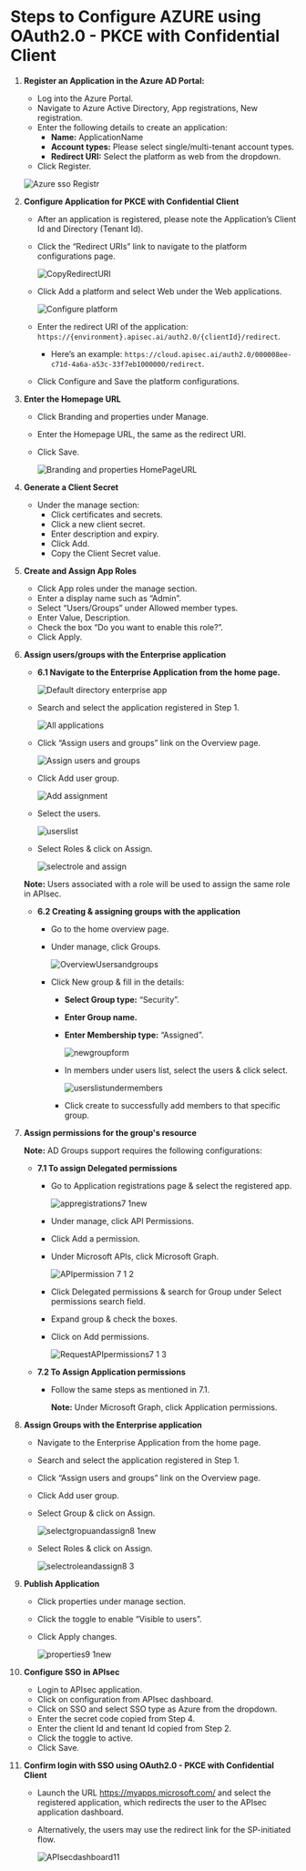 # **Steps to Configure AZURE using OAuth2.0 - PKCE with Confidential Client**

1. **Register an Application in the Azure AD Portal:**
   * Log into the Azure Portal.
   * Navigate to Azure Active Directory, App registrations, New registration.
   * Enter the following details to create an application:
     * **Name:** ApplicationName
     * **Account types:** Please select single/multi-tenant account types.
     * **Redirect URI:** Select the platform as web from the dropdown.
   * Click Register.
   
   ![Azure sso Registr](https://github.com/user-attachments/assets/ab356e4b-2339-445e-8b06-1dcc7f99cf9b)

2. **Configure Application for PKCE with Confidential Client**
   * After an application is registered, please note the Application’s Client Id and Directory (Tenant Id).
   * Click the “Redirect URIs” link to navigate to the platform configurations page.

     ![CopyRedirectURI](https://github.com/user-attachments/assets/f761fb82-b0db-4220-900f-986bcf741fed)

   * Click Add a platform and select Web under the Web applications.

     ![Configure platform](https://github.com/user-attachments/assets/cddb02d0-90f2-4705-b981-efc29fe8907b)

   * Enter the redirect URI of the application: `https://{environment}.apisec.ai/auth2.0/{clientId}/redirect`.
     * Here’s an example: `https://cloud.apisec.ai/auth2.0/000008ee-c71d-4a6a-a53c-33f7eb1000000/redirect`.

   * Click Configure and Save the platform configurations.

3. **Enter the Homepage URL**
   * Click Branding and properties under Manage.
   * Enter the Homepage URL, the same as the redirect URI.
   * Click Save.

     ![Branding and properties HomePageURL](https://github.com/user-attachments/assets/8e182daa-605c-49ad-ac12-57fdcc8abd13)

4. **Generate a Client Secret**
   * Under the manage section:
     * Click certificates and secrets.
     * Click a new client secret.
     * Enter description and expiry.
     * Click Add.
     * Copy the Client Secret value.

5. **Create and Assign App Roles**
   * Click App roles under the manage section.
   * Enter a display name such as “Admin”.
   * Select “Users/Groups” under Allowed member types.
   * Enter Value, Description.
   * Check the box “Do you want to enable this role?”.
   * Click Apply.

6. **Assign users/groups with the Enterprise application**
   * **6.1 Navigate to the Enterprise Application from the home page.**

     ![Default directory enterprise app](https://github.com/user-attachments/assets/dfcadfc0-ae03-4323-a8b0-bcb22451026d)

   * Search and select the application registered in Step 1.

     ![All applications](https://github.com/user-attachments/assets/824c2acc-a1e1-44be-9e7f-728984de84da)

   * Click “Assign users and groups” link on the Overview page.

     ![Assign users and groups](https://github.com/user-attachments/assets/0f3e823f-1c7a-4e94-a429-9ee39578db50)

   * Click Add user group.

     ![Add assignment](https://github.com/user-attachments/assets/0fdb7427-aee9-4f51-b063-41aea8da2dd2)

   * Select the users.

     ![userslist](https://github.com/user-attachments/assets/d4925c87-5703-4842-bb57-04ea7f479c6d)

   * Select Roles & click on Assign.

     ![selectrole and assign](https://github.com/user-attachments/assets/2c43efad-1641-463a-ac21-41e5f7ff8852)

   **Note:** Users associated with a role will be used to assign the same role in APIsec.

   * **6.2 Creating & assigning groups with the application**
     * Go to the home overview page.
     * Under manage, click Groups.
       
       ![OverviewUsersandgroups](https://github.com/user-attachments/assets/62b63b0e-77f7-4ecd-88d3-c78cc38c4552)

     * Click New group & fill in the details:
       * **Select Group type:** “Security”.
       * **Enter Group name.**
       * **Enter Membership type:** “Assigned”.

         ![newgroupform](https://github.com/user-attachments/assets/44db6796-d645-41ee-912b-5b4d2b5a13f5)

       * In members under users list, select the users & click select.

         ![userslistundermembers](https://github.com/user-attachments/assets/2eadd037-cd37-4cd5-9875-01fc84330aab)

       * Click create to successfully add members to that specific group.

7. **Assign permissions for the group's resource**

   **Note:** AD Groups support requires the following configurations:
   
   * **7.1 To assign Delegated permissions**
     * Go to Application registrations page & select the registered app.
       
       ![appregistrations7 1new](https://github.com/user-attachments/assets/bca55601-7366-4132-9331-d53e282e1846)

     * Under manage, click API Permissions.
     * Click Add a permission.
     * Under Microsoft APIs, click Microsoft Graph.
   
       ![APIpermission 7 1 2](https://github.com/user-attachments/assets/b7e3e9b7-7ae9-49c6-bbd4-0fcae8482b8b)

     * Click Delegated permissions & search for Group under Select permissions search field.
     * Expand group & check the boxes.
     * Click on Add permissions.
   
       ![RequestAPIpermissions7 1 3](https://github.com/user-attachments/assets/ebe3736c-b11d-4a4a-b181-afc72b9307ec)

   * **7.2 To Assign Application permissions**
     * Follow the same steps as mentioned in 7.1.
       
       **Note:** Under Microsoft Graph, click Application permissions.

8. **Assign Groups with the Enterprise application**
   * Navigate to the Enterprise Application from the home page.
   * Search and select the application registered in Step 1.
   * Click “Assign users and groups” link on the Overview page.
   * Click Add user group.
   * Select Group & click on Assign.

     ![selectgropuandassign8 1new](https://github.com/user-attachments/assets/2764970d-9c3b-483a-bb99-311983328a40)

   * Select Roles & click on Assign.

     ![selectroleandassign8 3](https://github.com/user-attachments/assets/bee422a4-09fd-48b6-8a54-8d33e07f67c3)

9. **Publish Application**
   * Click properties under manage section.
   * Click the toggle to enable “Visible to users”.
   * Click Apply changes.

     ![properties9 1new](https://github.com/user-attachments/assets/403855f8-3793-4846-a5d8-bd4da964b4cf)

10. **Configure SSO in APIsec**
    * Login to APIsec application.
    * Click on configuration from APIsec dashboard.
    * Click on SSO and select SSO type as Azure from the dropdown.
    * Enter the secret code copied from Step 4.
    * Enter the client Id and tenant Id copied from Step 2.
    * Click the toggle to active.
    * Click Save.

11. **Confirm login with SSO using OAuth2.0 - PKCE with Confidential Client**
    * Launch the URL https://myapps.microsoft.com/ and select the registered application, which redirects the user to the APIsec application dashboard.
    * Alternatively, the users may use the redirect link for the SP-initiated flow.

      ![APIsecdashboard11](https://github.com/user-attachments/assets/d99b7ac1-7e1a-4cc4-a243-ea70b05d4541)
